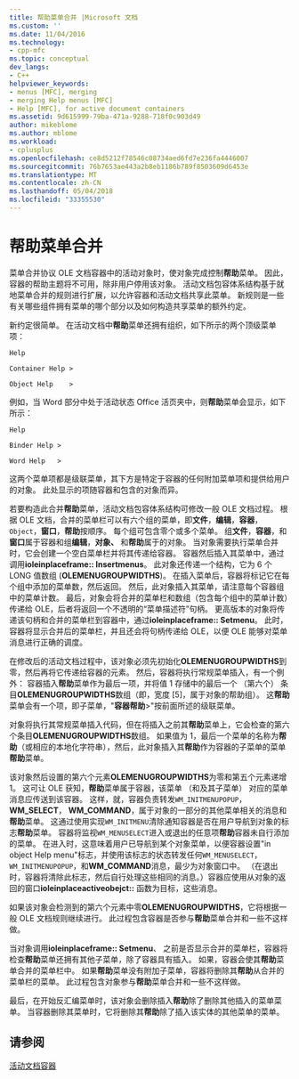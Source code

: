 ```yaml
---
title: 帮助菜单合并 |Microsoft 文档
ms.custom: ''
ms.date: 11/04/2016
ms.technology:
- cpp-mfc
ms.topic: conceptual
dev_langs:
- C++
helpviewer_keywords:
- menus [MFC], merging
- merging Help menus [MFC]
- Help [MFC], for active document containers
ms.assetid: 9d615999-79ba-471a-9288-718f0c903d49
author: mikeblome
ms.author: mblome
ms.workload:
- cplusplus
ms.openlocfilehash: ce8d5212f78546c08734aed6fd7e236fa4446007
ms.sourcegitcommit: 76b7653ae443a2b8eb1186b789f8503609d6453e
ms.translationtype: MT
ms.contentlocale: zh-CN
ms.lasthandoff: 05/04/2018
ms.locfileid: "33355530"
---
```

# <a name="help-menu-merging"></a>帮助菜单合并
菜单合并协议 OLE 文档容器中的活动对象时，使对象完成控制**帮助**菜单。 因此，容器的帮助主题将不可用，除非用户停用该对象。 活动文档包容体系结构基于就地菜单合并的规则进行扩展，以允许容器和活动文档共享此菜单。 新规则是一些有关哪些组件拥有菜单的哪个部分以及如何构造共享菜单的额外约定。  
  
 新约定很简单。 在活动文档中**帮助**菜单还拥有组织，如下所示的两个顶级菜单项：  
  
 `Help`  
  
 `Container Help >`  
  
 `Object Help    >`  
  
 例如，当 Word 部分中处于活动状态 Office 活页夹中，则**帮助**菜单会显示，如下所示：  
  
 `Help`  
  
 `Binder Help >`  
  
 `Word Help   >`  
  
 这两个菜单项都是级联菜单，其下方是特定于容器的任何附加菜单项和提供给用户的对象。 此处显示的项随容器和包含的对象而异。  
  
 若要构造此合并**帮助**菜单，活动文档包容体系结构可修改一般 OLE 文档过程。 根据 OLE 文档，合并的菜单栏可以有六个组的菜单，即**文件**，**编辑**，**容器**， `Object`，**窗口**，**帮助**按顺序。 每个组可包含零个或多个菜单。 组**文件**，**容器**，和**窗口**属于容器和组**编辑**，**对象、** 和**帮助**属于的对象。 当对象需要执行菜单合并时，它会创建一个空白菜单栏并将其传递给容器。 容器然后插入其菜单中，通过调用**ioleinplaceframe:: Insertmenus**。 此对象还传递一个结构，它为 6 个 LONG 值数组 (**OLEMENUGROUPWIDTHS**)。 在插入菜单后，容器将标记它在每个组中添加的菜单数，然后返回。 然后，此对象插入其菜单，请注意每个容器组中的菜单计数。 最后，对象会将合并的菜单栏和数组（包含每个组中的菜单计数）传递给 OLE，后者将返回一个不透明的“菜单描述符”句柄。 更高版本的对象将传递该句柄和合并的菜单栏到容器中，通过**ioleinplaceframe:: Setmenu**。 此时，容器将显示合并后的菜单栏，并且还会将句柄传递给 OLE，以便 OLE 能够对菜单消息进行正确的调度。  
  
 在修改后的活动文档过程中，该对象必须先初始化**OLEMENUGROUPWIDTHS**到零，然后再将它传递给容器的元素。 然后，容器将执行常规菜单插入，有一个例外： 容器插入**帮助**菜单作为最后一项，并将值 1 存储中的最后一个 （第六个） 条目**OLEMENUGROUPWIDTHS**数组（即，宽度 [5]，属于对象的帮助组）。 这**帮助**菜单会有一个项，即子菜单，"**容器帮助**>"按前面所述的级联菜单。  
  
 对象将执行其常规菜单插入代码，但在将插入之前其**帮助**菜单上，它会检查的第六个条目**OLEMENUGROUPWIDTHS**数组。 如果值为 1，最后一个菜单的名称为**帮助**（或相应的本地化字符串），然后，此对象插入其**帮助**作为容器的子菜单的菜单**帮助**菜单。  
  
 该对象然后设置的第六个元素**OLEMENUGROUPWIDTHS**为零和第五个元素递增 1。 这可让 OLE 获知，**帮助**菜单属于容器，该菜单 （和及其子菜单） 对应的菜单消息应传送到该容器。 这样，就，容器负责转发`WM_INITMENUPOPUP`， **WM_SELECT**， **WM_COMMAND**，属于对象的一部分的其他菜单相关的消息和**帮助**菜单。 这通过使用实现`WM_INITMENU`清除通知容器是否在用户导航到对象的标志**帮助**菜单。 容器将监视`WM_MENUSELECT`进入或退出的任意项**帮助**容器未自行添加的菜单。 在进入时，这意味着用户已导航到某个对象菜单，以便容器设置"in object Help menu"标志，并使用该标志的状态转发任何`WM_MENUSELECT`， `WM_INITMENUPOPUP`，和**WM_COMMAND**消息，最少为对象窗口中。 （在退出时，容器将清除此标志，然后自行处理这些相同的消息。）容器应使用从对象的返回的窗口**ioleinplaceactiveobejct::** 函数为目标，这些消息。  
  
 如果该对象会检测到的第六个元素中零**OLEMENUGROUPWIDTHS**，它将根据一般 OLE 文档规则继续进行。 此过程包含容器是否参与**帮助**菜单合并和一些不这样做。  
  
 当对象调用**ioleinplaceframe:: Setmenu**、 之前是否显示合并的菜单栏，容器将检查**帮助**菜单还拥有其他子菜单，除了容器具有插入。 如果，容器会使其**帮助**菜单合并的菜单栏中。 如果**帮助**菜单没有附加子菜单，容器将删除其**帮助**从合并的菜单栏的菜单。 此过程包含对象参与**帮助**菜单合并和一些不这样做。  
  
 最后，在开始反汇编菜单时，该对象会删除插入**帮助**除了删除其他插入的菜单菜单。 当容器删除其菜单时，它将删除其**帮助**除了插入该实体的其他菜单的菜单。  
  
## <a name="see-also"></a>请参阅  
 [活动文档容器](../mfc/active-document-containers.md)


